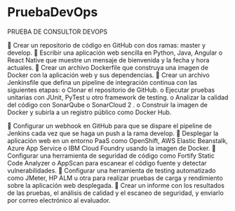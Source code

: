 # PruebaDevOps
PRUEBA DE  CONSULTOR DEVOPS

 Crear un repositorio de código en GitHub con dos ramas: master y develop.
 Escribir una aplicación web sencilla en Python, Java, Angular o React
Native que muestre un mensaje de bienvenida y la fecha y hora actuales.
 Crear un archivo Dockerfile que construya una imagen de Docker con la
aplicación web y sus dependencias.
 Crear un archivo Jenkinsfile que defina un pipeline de integración continua
con las siguientes etapas:
o Clonar el repositorio de GitHub.
o Ejecutar pruebas unitarias con JUnit, PyTest u otro framework de
testing.
o Analizar la calidad del código con SonarQube o SonarCloud 2 .
o Construir la imagen de Docker y subirla a un registro público como
Docker Hub.

 Configurar un webhook en GitHub para que se dispare el pipeline de
Jenkins cada vez que se haga un push a la rama develop.
 Desplegar la aplicación web en un entorno PaaS como OpenShift, AWS
Elastic Beanstalk, Azure App Service o IBM Cloud Foundry usando la
imagen de Docker.
 Configurar una herramienta de seguridad de código como Fortify Static
Code Analyzer o AppScan para escanear el código fuente y detectar
vulnerabilidades.
 Configurar una herramienta de testing automatizado como JMeter, HP ALM
u otra para realizar pruebas de carga y rendimiento sobre la aplicación web
desplegada.
 Crear un informe con los resultados de las pruebas, el análisis de calidad y
el escaneo de seguridad, y enviarlo por correo electrónico al evaluador.
